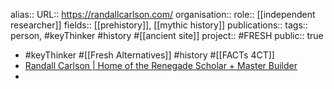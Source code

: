 alias::
URL:: https://randallcarlson.com/
organisation:: 
role:: [[independent researcher]] 
fields:: [[prehistory]], [[mythic history]] 
publications:: 
tags:: person, #keyThinker #history #[[ancient site]] 
project:: #FRESH 
public:: true

- #keyThinker #[[Fresh Alternatives]] #history #[[FACTs 4CT]]
- [Randall Carlson | Home of the Renegade Scholar + Master Builder](https://randallcarlson.com/)
-